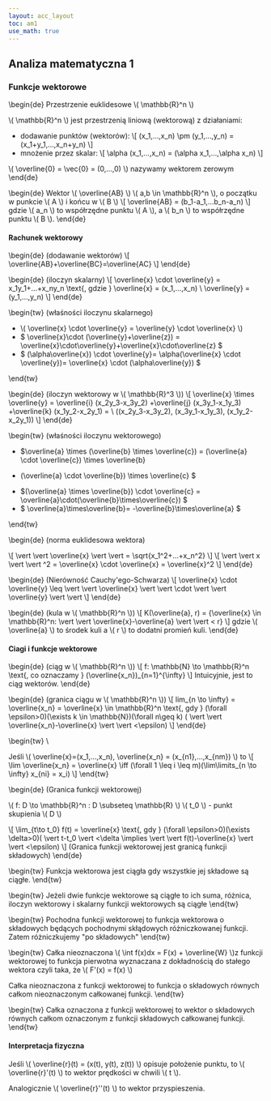 ```yaml
---
layout: acc_layout
toc: am1
use_math: true
---
```


Analiza matematyczna 1
---

### Funkcje wektorowe

\begin{de}
Przestrzenie euklidesowe \\( \mathbb{R}^n \\)

\\( \mathbb{R}^n \\) jest przestrzenią liniową (wektorową) z działaniami:

* dodawanie punktów (wektorów):
 \\[ 
 (x_1,...,x_n) \pm (y_1,...,y_n) = (x_1+y_1,...,x_n+y_n)
  \\]
* mnożenie przez skalar:
 \\[ 
 \alpha (x_1,...,x_n) = (\alpha x_1,...,\alpha x_n)
  \\]


\\( \overline{0} = \vec{0} = (0,...,0) \\) nazywamy wektorem zerowym
\end{de}

\begin{de}
Wektor \\( \overline{AB} \\) \\( a,b \in \mathbb{R}^n \\), o początku w punkcie \\( A \\) i końcu
w \\( B \\)
\\[ 
\overline{AB} = (b_1-a_1,...b_n-a_n)
 \\]
gdzie \\( a_n \\) to współrzędne punktu \\( A \\), a \\( b_n \\) to współrzędne punktu \\( B \\).
\end{de}

#### Rachunek wektorowy

\begin{de}
(dodawanie wektorów)
\\[ 
\overline{AB}+\overline{BC}=\overline{AC}
 \\]
\end{de}

\begin{de}
(iloczyn skalarny)
\\[ 
\overline{x} \cdot \overline{y} = x_1y_1+...+x_ny_n
\text{, gdzie }
\overline{x} = (x_1,...,x_n) \ 
\overline{y} = (y_1,...,y_n)
 \\]
\end{de}

\begin{tw}
(właśności iloczynu skalarnego)


* \\( \overline{x} \cdot \overline{y} = \overline{y} \cdot \overline{x} \\)
* $ \overline{x}\cdot (\overline{y}+\overline{z}) =
\overline{x}\cdot\overline{y}+\overline{x}\cdot\overline{z} $
* $ (\alpha\overline{x}) \cdot \overline{y}=
\alpha(\overline{x} \cdot \overline{y})= 
\overline{x} \cdot (\alpha\overline{y}) $

\end{tw}

\begin{de}
(iloczyn wektorowy w \\( \mathbb{R}^3 \\))
\\[ 
\overline{x} \times \overline{y} =
 \overline{i} (x_2y_3-x_3y_2)
+\overline{j} (x_3y_1-x_1y_3)
+\overline{k} (x_1y_2-x_2y_1) = \\
((x_2y_3-x_3y_2), (x_3y_1-x_1y_3), (x_1y_2-x_2y_1))
 \\]
\end{de}

\begin{tw}
(właśności iloczynu wektorowego)


* $\overline{a} \times (\overline{b} \times \overline{c})
 = (\overline{a} \cdot \overline{c}) \times \overline{b}
 - (\overline{a} \cdot \overline{b}) \times \overline{c} $
* $(\overline{a} \times \overline{b}) \cdot \overline{c} = 
\overline{a}\cdot(\overline{b}\times\overline{c}) $
* $ \overline{a}\times\overline{b}=
  -\overline{b}\times\overline{a} $

\end{tw}

\begin{de}
(norma euklidesowa wektora)

\\[ 
 \vert \vert \overline{x} \vert \vert = \sqrt{x_1^2+...+x_n^2}
 \\]
\\[ 
 \vert \vert x \vert \vert ^2 = \overline{x} \cdot \overline{x} = \overline{x}^2
 \\]
\end{de}

\begin{de}
(Nierówność Cauchy'ego-Schwarza)
\\[ 
\overline{x} \cdot \overline{y} \leq 
 \vert \vert \overline{x} \vert \vert \cdot \vert \vert \overline{y} \vert \vert 
 \\]
\end{de}

\begin{de}
(kula w \\( \mathbb{R}^n \\))
\\[ 
K(\overline{a}, r) =
\{\overline{x} \in \mathbb{R}^n: \vert \vert \overline{x}-\overline{a} \vert \vert < r\}
 \\]
gdzie \\( \overline{a} \\) to środek kuli a \\( r \\) to dodatni promień kuli.
\end{de}

#### Ciagi i funkcje wektorowe


\begin{de}
(ciąg w \\( \mathbb{R}^n \\))
\\[ 
f: \mathbb{N} \to \mathbb{R}^n
\text{, co oznaczamy }
(\overline{x_n})_{n=1}^{\infty}
 \\]
Intuicyjnie, jest to ciąg wektorów.
\end{de}

\begin{de}
(granica ciągu w \\( \mathbb{R}^n \\))
\\[ 
lim_{n \to \infty} = \overline{x_n} = \overline{x} \in \mathbb{R}^n
\text{, gdy }
(\forall \epsilon>0)(\exists k \in \mathbb{N})(\forall n\geq k)
( \vert \vert \overline{x_n}-\overline{x} \vert \vert <\epsilon)
 \\]
\end{de}

\begin{tw}
\

Jeśli \\( \overline{x}=(x_1,...,x_n), \overline{x_n} = (x_{n1},...,x_{nm}) \\)
to
\\[ \lim \overline{x_n} = \overline{x} \iff
(\forall 1 \leq i \leq m)(\lim\limits_{n \to \infty} x_{ni} = x_i) \\]
\end{tw}

\begin{de}
(Granica funkcji wektorowej)

\\( f: D \to \mathbb{R}^n : D \subseteq \mathbb{R} \\)
\\( t_0 \\) - punkt skupienia \\( D \\)

\\[ 
\lim_{t\to t_0} f(t) = \overline{x}
\text{, gdy }
(\forall \epsilon>0)(\exists \delta>0)( \vert t-t_0 \vert <\delta \implies
 \vert \vert f(t)-\overline{x} \vert \vert <\epsilon)
 \\]
(Granica funkcji wektorowej jest granicą funkcji składowych)
\end{de}

\begin{tw}
Funkcja wektorowa jest ciągła gdy wszystkie jej składowe są ciągłe.
\end{tw}

\begin{tw}
Jeżeli dwie funkcje wektorowe są ciągłe to ich suma, różnica, iloczyn wektorowy
i skalarny funkcji wektorowych są ciągłe
\end{tw}

\begin{tw}
Pochodna funkcji wektorowej to funkcja wektorowa o składowych będących
pochodnymi skłądowych różniczkowanej funkcji. Zatem różniczkujemy
"po składowych"
\end{tw}

\begin{tw}
Całka nieoznaczona \\( \int f(x)dx = F(x) + \overline{W} \\)z funkcji wektorowej
to funkcja pierwotna wyznaczana z dokładnością do stałego wektora czyli taka,
że \\( F'(x) = f(x) \\)

Całka nieoznaczona z funkcji wektorowej to funkcja o składowych równych całkom
nieoznaczonym całkowanej funkcji.
\end{tw}

\begin{tw}
Całka oznaczona z funkcji wektorowej to wektor o składowych równych
całkom oznaczonym z funkcji składowych całkowanej funkcji.
\end{tw}

#### Interpretacja fizyczna

Jeśli \\( \overline{r}(t) = (x(t), y(t), z(t)) \\) opisuje położenie punktu, to
\\( \overline{r}'(t) \\) to wektor prędkości w chwili \\( t \\).

Analogicznie \\( \overline{r}''(t) \\) to wektor przyspieszenia.
